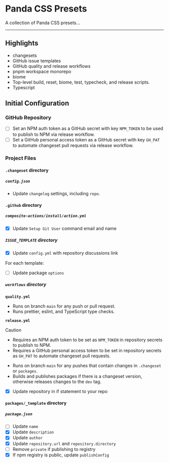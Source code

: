 # Panda CSS Presets

A collection of Panda CSS presets…

---

## Highlights

- changesets
- GitHub issue templates
- GitHub quality and release workflows
- pnpm workspace monorepo
- biome
- Top-level build, reset, biome, test, typecheck, and release scripts.
- Typescript

## Initial Configuration

### GitHub Repository

- [ ] Set an NPM auth token as a GitHub secret with key `NPM_TOKEN` to be used to publish to NPM via release workflow.
- [ ] Set a GitHub personal access token as a GitHub secret with key `GH_PAT` to automate changeset pull requests via
  release workflow.

### Project Files

#### `.changeset` directory

##### `config.json`

- Update `changelog` settings, including `repo`.

#### `.github` directory

##### `composite-actions/install/action.yml`

- [x] Update `Setup Git User` command email and name

##### `ISSUE_TEMPLATE` directory

- [x] Update `config.yml` with repository discussions link

For each template:

- [ ] Update package `options`

##### `workflows` directory

**`quality.yml`**

- Runs on branch `main` for any push or pull request.
- Runs prettier, eslint, and TypeScript type checks.

**`release.yml`**
> [!CAUTION]
> - Requires an NPM auth token to be set as `NPM_TOKEN` in repository secrets to publish to NPM.
> - Requires a GitHub personal access token to be set in repository secrets as `GH_PAT` to automate changeset pull
    requests.

- Runs on branch `main` for any pushes that contain changes in `.changeset` or `packages`.
- Builds and publishes packages if there is a changeset version, otherwise releases changes to the `dev` tag.

- [x] Update repository in if statement to your repo

#### `packages/_template` directory

##### `package.json`

- [ ] Update `name`
- [x] Update `description`
- [x] Update `author`
- [x] Update `repository.url` and `repository.directory`
- [ ] Remove `private` if publishing to registry
- [x] If npm registry is public, update `publishConfig`